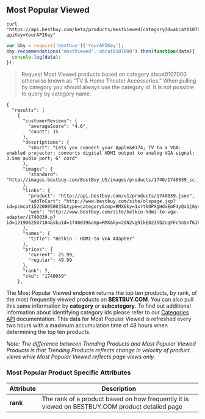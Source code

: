 ## Most Popular Viewed
```shell
curl "https://api.bestbuy.com/beta/products/mostViewed(categoryId=abcat0107000)?apiKey=YourAPIKey"
```
```javascript
var bby = require('bestbuy')('YourAPIKey');
bby.recommendations('mostViewed','abcat0107000').then(function(data){
  console.log(data);
});
```

> Request Most Viewed products based on category abcat0107000 otherwise known as "TV & Home Theater Accessories." When pulling by category you should always use the category id. It is not possible to query by category name.

```json-doc
{
  "results": [
    {
      "customerReviews": {
        "averageScore": "4.6",
        "count": 15
      },
      "descriptions": {
        "short": "Lets you connect your Apple&#174; TV to a VGA-enabled projector; converts digital HDMI output to analog VGA signal; 3.5mm audio port; 6' cord"
      },
      "images": {
        "standard": "http://images.bestbuy.com/BestBuy_US/images/products/1740/1740039_sc.jpg"
      },
      "links": {
        "product": "http://api.bestbuy.com/v1/products/1740039.json",
        "addToCart": "http://www.bestbuy.com/site/olspage.jsp?id=pcmcat152200050035&type=category&cmp=RMX&ky=1xrtkOPXgHdxEmF4yQx1jGyxiihDiJ5c2&qvsids=1740039",
        "web": "http://www.bestbuy.com/site/belkin-hdmi-to-vga-adapter/1740039.p?id=1219062507184&skuId=1740039&cmp=RMX&ky=2dN2vg9ikE823Sb2cqFFchnSnf6JkvQna"
      },
      "names": {
        "title": "Belkin - HDMI-to-VGA Adapter"
      },
      "prices": {
        "current": 25.99,
        "regular": 49.99
      },
      "rank": 7,
      "sku": "1740039"
    },
```

The Most Popular Viewed endpoint returns the top ten products, by rank, of the most frequently viewed products on **BESTBUY.COM**. You can also pull this same information by **category** or **subcategory**. To find out additional information about identifying category ids please refer to our [Categories API](#categories-api) documentation. This data for Most Popular Viewed is refreshed every two hours with a maximum accumulation time of 48 hours when determining the top ten products.

_Note: The difference between Trending Products and Most Popular Viewed Products is that Trending Products reflects change in velocity of product views while Most Popular Viewed reflects page views only._

### Most Popular Product Specific Attributes

Attribute | Description
--------- | -----------
**rank** | The rank of a product based on how frequently it is viewed on BESTBUY.COM product detailed page